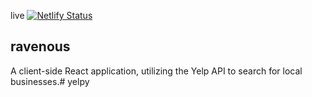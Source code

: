 live [![Netlify Status](https://api.netlify.com/api/v1/badges/21dd77b6-b411-48f5-8f80-0259b5a25d41/deploy-status)](https://app.netlify.com/sites/yelpy/deploys)

## ravenous

A client-side React application, utilizing the Yelp API to search for local businesses.# yelpy
